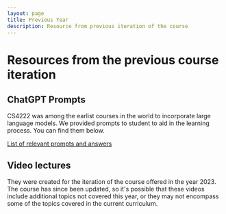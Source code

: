 ```yaml
---
layout: page
title: Previous Year
description: Resource from previous iteration of the course
---
```


# Resources from the previous course iteration

## ChatGPT Prompts

CS4222 was among the earlist courses in the world to incorporate large language models. We provided prompts to student to aid in the learning process. You can find them below.

[List of relevant prompts and answers](https://weiserlab.github.io/ambuj/cs4222_chatgpt)

## Video lectures


They were created for the  iteration of the course offered in the year 2023. The course has since been updated, so it's possible that these videos include additional topics not covered this year, or they may not encompass some of the topics covered in the current curriculum.